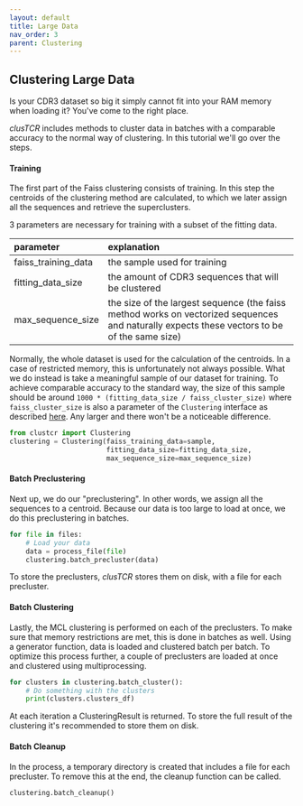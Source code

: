 ```yaml
---
layout: default 
title: Large Data 
nav_order: 3 
parent: Clustering
---
```


## Clustering Large Data

Is your CDR3 dataset so big it simply cannot fit into your RAM memory when loading it? You've come to the right place.

*clusTCR* includes methods to cluster data in batches with a comparable accuracy to the normal way of clustering. In
this tutorial we'll go over the steps.

#### Training

The first part of the Faiss clustering consists of training. In this step the centroids of the clustering
method are calculated, to which we later assign all the sequences and retrieve the superclusters.

3 parameters are necessary for training with a subset of the fitting data.

| parameter | explanation |
|:-------------|:------------------|
| faiss_training_data | the sample used for training |
| fitting_data_size | the amount of CDR3 sequences that will be clustered |
| max_sequence_size | the size of the largest sequence (the faiss method works on vectorized sequences and naturally expects these vectors to be of the same size) |

Normally, the whole dataset is used for the calculation of the centroids. In a case of restricted memory, this is
unfortunately not always possible. What we do instead is take a meaningful sample of our dataset for training. To
achieve comparable accuracy to the standard way, the size of this sample should be
around `1000 * (fitting_data_size / faiss_cluster_size)` where `faiss_cluster_size` is also a parameter of the `Clustering` interface as described [here](how-to-use). 
Any larger and there won't be a noticeable difference.


```python
from clustcr import Clustering
clustering = Clustering(faiss_training_data=sample,
                        fitting_data_size=fitting_data_size,
                        max_sequence_size=max_sequence_size)
```


#### Batch Preclustering

Next up, we do our "preclustering".
In other words, we assign all the sequences to a centroid.
Because our data is too large to load at once, we do this preclustering in batches.

```python
for file in files:
    # Load your data
    data = process_file(file)
    clustering.batch_precluster(data)
```

To store the preclusters, *clusTCR* stores them on disk, with a file for each precluster.


#### Batch Clustering

Lastly, the MCL clustering is performed on each of the preclusters.
To make sure that memory restrictions are met, this is done in batches as well.
Using a generator function, data is loaded and clustered batch per batch.
To optimize this process further, a couple of preclusters are loaded at once and clustered using multiprocessing.


```python
for clusters in clustering.batch_cluster():
    # Do something with the clusters
    print(clusters.clusters_df)
```

At each iteration a ClusteringResult is returned.
To store the full result of the clustering it's recommended to store them on disk.

#### Batch Cleanup

In the process, a temporary directory is created that includes a file for each precluster.
To remove this at the end, the cleanup function can be called.

```python
clustering.batch_cleanup()
```

